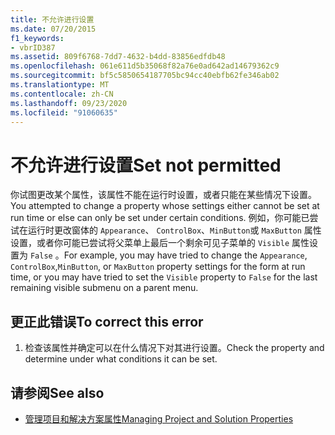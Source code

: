 ```yaml
---
title: 不允许进行设置
ms.date: 07/20/2015
f1_keywords:
- vbrID387
ms.assetid: 809f6768-7dd7-4632-b4dd-83856edfdb48
ms.openlocfilehash: 061e611d5b35068f82a76e0ad642ad14679362c9
ms.sourcegitcommit: bf5c5850654187705bc94cc40ebfb62fe346ab02
ms.translationtype: MT
ms.contentlocale: zh-CN
ms.lasthandoff: 09/23/2020
ms.locfileid: "91060635"
---
```

# <a name="set-not-permitted"></a><span data-ttu-id="17ad0-102">不允许进行设置</span><span class="sxs-lookup"><span data-stu-id="17ad0-102">Set not permitted</span></span>

<span data-ttu-id="17ad0-103">你试图更改某个属性，该属性不能在运行时设置，或者只能在某些情况下设置。</span><span class="sxs-lookup"><span data-stu-id="17ad0-103">You attempted to change a property whose settings either cannot be set at run time or else can only be set under certain conditions.</span></span> <span data-ttu-id="17ad0-104">例如，你可能已尝试在运行时更改窗体的 `Appearance`、 `ControlBox`、`MinButton`或 `MaxButton` 属性设置，或者你可能已尝试将父菜单上最后一个剩余可见子菜单的 `Visible` 属性设置为 `False` 。</span><span class="sxs-lookup"><span data-stu-id="17ad0-104">For example, you may have tried to change the `Appearance`, `ControlBox`,`MinButton`, or `MaxButton` property settings for the form at run time, or you may have tried to set the `Visible` property to `False` for the last remaining visible submenu on a parent menu.</span></span>  
  
## <a name="to-correct-this-error"></a><span data-ttu-id="17ad0-105">更正此错误</span><span class="sxs-lookup"><span data-stu-id="17ad0-105">To correct this error</span></span>  
  
1. <span data-ttu-id="17ad0-106">检查该属性并确定可以在什么情况下对其进行设置。</span><span class="sxs-lookup"><span data-stu-id="17ad0-106">Check the property and determine under what conditions it can be set.</span></span>  
  
## <a name="see-also"></a><span data-ttu-id="17ad0-107">请参阅</span><span class="sxs-lookup"><span data-stu-id="17ad0-107">See also</span></span>

- [<span data-ttu-id="17ad0-108">管理项目和解决方案属性</span><span class="sxs-lookup"><span data-stu-id="17ad0-108">Managing Project and Solution Properties</span></span>](/visualstudio/ide/managing-project-and-solution-properties)
